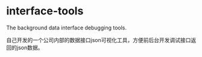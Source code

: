 # interface-tools
The background data interface debugging tools.

自己开发的一个公司内部的数据接口json可视化工具，方便前后台开发调试接口返回的json数据。
